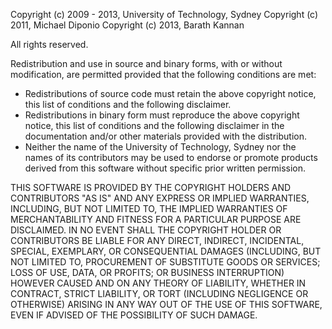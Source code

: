 Copyright (c) 2009 - 2013, University of Technology, Sydney
Copyright (c) 2011, Michael Diponio
Copyright (c) 2013, Barath Kannan

All rights reserved.

Redistribution and use in source and binary forms, with or 
without modification, are permitted provided that the following
conditions are met:

  * Redistributions of source code must retain the above copyright
    notice, this list of conditions and the following disclaimer.
  * Redistributions in binary form must reproduce the above 
    copyright notice, this list of conditions and the following 
    disclaimer in the documentation and/or other materials provided 
    with the distribution.
  * Neither the name of the University of Technology, Sydney nor the
    names of its contributors may be used to endorse or promote 
    products derived from this software without specific prior 
    written permission.
 
THIS SOFTWARE IS PROVIDED BY THE COPYRIGHT HOLDERS AND CONTRIBUTORS
"AS IS" AND ANY EXPRESS OR IMPLIED WARRANTIES, INCLUDING, BUT NOT 
LIMITED TO, THE IMPLIED WARRANTIES OF MERCHANTABILITY AND FITNESS
FOR A PARTICULAR PURPOSE ARE DISCLAIMED. IN NO EVENT SHALL THE 
COPYRIGHT HOLDER OR CONTRIBUTORS BE LIABLE FOR ANY DIRECT, INDIRECT, 
INCIDENTAL, SPECIAL, EXEMPLARY, OR CONSEQUENTIAL DAMAGES (INCLUDING, 
BUT NOT LIMITED TO, PROCUREMENT OF SUBSTITUTE GOODS OR SERVICES; 
LOSS OF USE, DATA, OR PROFITS; OR BUSINESS INTERRUPTION) HOWEVER 
CAUSED AND ON ANY THEORY OF LIABILITY, WHETHER IN CONTRACT, STRICT 
LIABILITY, OR TORT (INCLUDING NEGLIGENCE OR OTHERWISE) ARISING IN ANY
WAY OUT OF THE USE OF THIS SOFTWARE, EVEN IF ADVISED OF THE 
POSSIBILITY OF SUCH DAMAGE.

